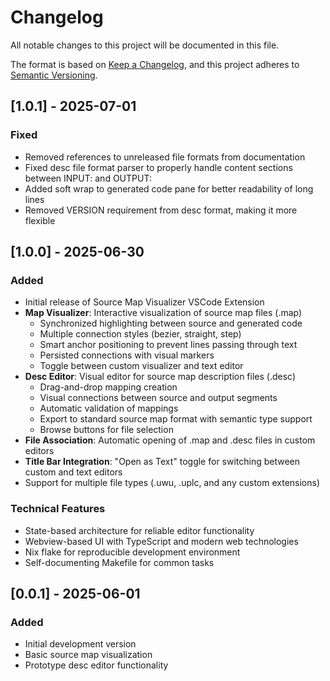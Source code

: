 # Changelog

All notable changes to this project will be documented in this file.

The format is based on [Keep a Changelog](https://keepachangelog.com/en/1.0.0/),
and this project adheres to [Semantic Versioning](https://semver.org/spec/v2.0.0.html).

## [1.0.1] - 2025-07-01

### Fixed
- Removed references to unreleased file formats from documentation
- Fixed desc file format parser to properly handle content sections between INPUT: and OUTPUT:
- Added soft wrap to generated code pane for better readability of long lines
- Removed VERSION requirement from desc format, making it more flexible

## [1.0.0] - 2025-06-30

### Added
- Initial release of Source Map Visualizer VSCode Extension
- **Map Visualizer**: Interactive visualization of source map files (.map)
  - Synchronized highlighting between source and generated code
  - Multiple connection styles (bezier, straight, step)
  - Smart anchor positioning to prevent lines passing through text
  - Persisted connections with visual markers
  - Toggle between custom visualizer and text editor
- **Desc Editor**: Visual editor for source map description files (.desc)
  - Drag-and-drop mapping creation
  - Visual connections between source and output segments
  - Automatic validation of mappings
  - Export to standard source map format with semantic type support
  - Browse buttons for file selection
- **File Association**: Automatic opening of .map and .desc files in custom editors
- **Title Bar Integration**: "Open as Text" toggle for switching between custom and text editors
- Support for multiple file types (.uwu, .uplc, and any custom extensions)

### Technical Features
- State-based architecture for reliable editor functionality
- Webview-based UI with TypeScript and modern web technologies
- Nix flake for reproducible development environment
- Self-documenting Makefile for common tasks

## [0.0.1] - 2025-06-01

### Added
- Initial development version
- Basic source map visualization
- Prototype desc editor functionality